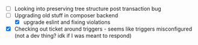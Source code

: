 * [ ] Looking into preserving tree structure post transaction bug
* [ ] Upgrading old stuff in composer backend
  * [x] upgrade eslint and fixing violations
* [x] Checking out ticket around triggers - seems like triggers misconfigured (not a dev thing? idk if I was meant to respond)
